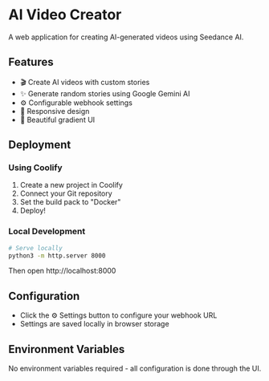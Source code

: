# AI Video Creator

A web application for creating AI-generated videos using Seedance AI.

## Features

- 🎬 Create AI videos with custom stories
- ✨ Generate random stories using Google Gemini AI
- ⚙️ Configurable webhook settings
- 📱 Responsive design
- 🎨 Beautiful gradient UI

## Deployment

### Using Coolify

1. Create a new project in Coolify
2. Connect your Git repository
3. Set the build pack to "Docker"
4. Deploy!

### Local Development

```bash
# Serve locally
python3 -m http.server 8000
```

Then open http://localhost:8000

## Configuration

- Click the ⚙️ Settings button to configure your webhook URL
- Settings are saved locally in browser storage

## Environment Variables

No environment variables required - all configuration is done through the UI.